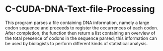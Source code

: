 # C-CUDA-DNA-Text-file-Processing
This program parses a file containing DNA information, namely a large codon sequence and proceeds to register the occurrences of each codon. After completion, the function then return a list containing an overview of the total presence of codons in the sequence parsed; this information can be used by biologists to perform different kinds of statistical analysis. 
